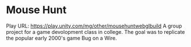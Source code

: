 # Mouse Hunt
Play URL: https://play.unity.com/mg/other/mousehuntwebglbuild
A group project for a game devolopment class in college. The goal was to replicate the popular early 2000's game Bug on a Wire.
